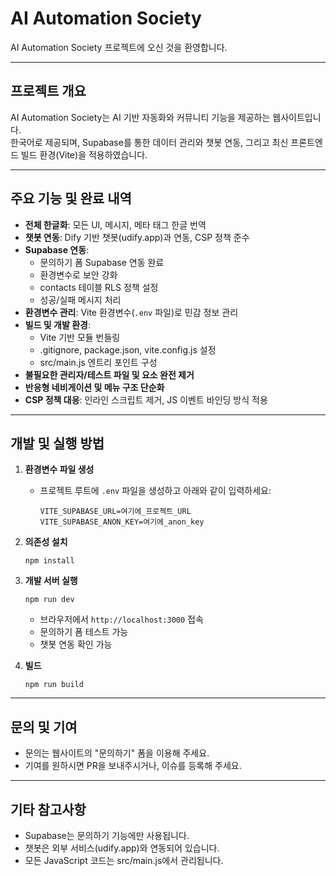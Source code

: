 # AI Automation Society

AI Automation Society 프로젝트에 오신 것을 환영합니다.

---

## 프로젝트 개요

AI Automation Society는 AI 기반 자동화와 커뮤니티 기능을 제공하는 웹사이트입니다.  
한국어로 제공되며, Supabase를 통한 데이터 관리와 챗봇 연동, 그리고 최신 프론트엔드 빌드 환경(Vite)을 적용하였습니다.

---

## 주요 기능 및 완료 내역

- **전체 한글화**: 모든 UI, 메시지, 메타 태그 한글 번역
- **챗봇 연동**: Dify 기반 챗봇(udify.app)과 연동, CSP 정책 준수
- **Supabase 연동**: 
  - 문의하기 폼 Supabase 연동 완료
  - 환경변수로 보안 강화
  - contacts 테이블 RLS 정책 설정
  - 성공/실패 메시지 처리
- **환경변수 관리**: Vite 환경변수(`.env` 파일)로 민감 정보 관리
- **빌드 및 개발 환경**: 
  - Vite 기반 모듈 번들링
  - .gitignore, package.json, vite.config.js 설정
  - src/main.js 엔트리 포인트 구성
- **불필요한 관리자/테스트 파일 및 요소 완전 제거**
- **반응형 네비게이션 및 메뉴 구조 단순화**
- **CSP 정책 대응**: 인라인 스크립트 제거, JS 이벤트 바인딩 방식 적용

---

## 개발 및 실행 방법

1. **환경변수 파일 생성**
   - 프로젝트 루트에 `.env` 파일을 생성하고 아래와 같이 입력하세요:
     ```
     VITE_SUPABASE_URL=여기에_프로젝트_URL
     VITE_SUPABASE_ANON_KEY=여기에_anon_key
     ```

2. **의존성 설치**
   ```
   npm install
   ```

3. **개발 서버 실행**
   ```
   npm run dev
   ```
   - 브라우저에서 `http://localhost:3000` 접속
   - 문의하기 폼 테스트 가능
   - 챗봇 연동 확인 가능

4. **빌드**
   ```
   npm run build
   ```

---

## 문의 및 기여

- 문의는 웹사이트의 "문의하기" 폼을 이용해 주세요.
- 기여를 원하시면 PR을 보내주시거나, 이슈를 등록해 주세요.

---

## 기타 참고사항

- Supabase는 문의하기 기능에만 사용됩니다.
- 챗봇은 외부 서비스(udify.app)와 연동되어 있습니다.
- 모든 JavaScript 코드는 src/main.js에서 관리됩니다.
